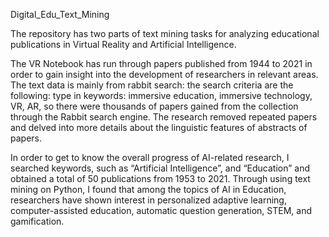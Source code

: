  Digital_Edu_Text_Mining
 
The repository has two parts of text mining tasks for analyzing educational publications in Virtual Reality and Artificial Intelligence.

The VR Notebook has run through papers published from 1944 to 2021 in order to gain insight into the development of researchers in relevant areas. The text data is mainly from rabbit search: the search criteria are the following: type in keywords: immersive education, immersive technology, VR, AR, so there were thousands of papers gained from the collection through the Rabbit search engine. The research removed repeated papers and delved into more details about the linguistic features of abstracts of papers. 

In order to get to know the overall progress of AI-related research, I searched keywords, such as “Artificial Intelligence”, and “Education” and obtained a total of 50 publications from 1953 to 2021. Through using text mining on Python, I found that among the topics of AI in Education, researchers have shown interest in personalized adaptive learning, computer-assisted education, automatic question generation, STEM, and gamification.
